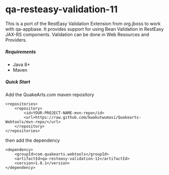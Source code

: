 # qa-resteasy-validation-11

This is a port of the RestEasy Validation Extension from org.jboss to work with qa-appbase. It provides support for using Bean Validation in RestEasy JAX-RS components. Validation can be done in Web Resources and Providers.

##### Requirements
* Java 8+
* Maven

##### Quick Start

Add the QuakeArts.com maven repository

```
<repositories>
    <repository>
        <id>YOUR-PROJECT-NAME-mvn-repo</id>
        <url>https://raw.github.com/kwakutwumasi/Quakearts-Webtools/mvn-repo/</url>
    </repository>
</repositories>

```

then add the dependency

```
<dependency>
	<groupId>com.quakearts.webtools</groupId>
	<artifactId>qa-resteasy-validation-11</artifactId>
	<version>1.0.1</version>
</dependency>

```